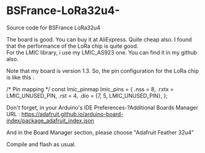 # BSFrance-LoRa32u4-
Source code for BSFrance LoRa32u4

The board is good. You can buy it at AliExpress.  Quite cheap also.  I found that the performance of the LoRa chip is quite good.  
For the LMIC library, i use my LMIC_AS923 one.  You can find it in my github also.

Note that my board is version 1.3. So, the pin configuration for the LoRa chip is like this :

/* Pin mapping */
const lmic_pinmap lmic_pins = {
        .nss = 8,
        .rxtx = LMIC_UNUSED_PIN,
        .rst = 4,
        .dio = {7, 5, LMIC_UNUSED_PIN},
};

Don't forget, in your Arduino's IDE Preferences-?Additional Boards Manager URL :  https://adafruit.github.io/arduino-board-index/package_adafruit_index.json

And in the Board Manager section, please choose "Adafruit Feather 32u4"

Compile and flash as usual. 
